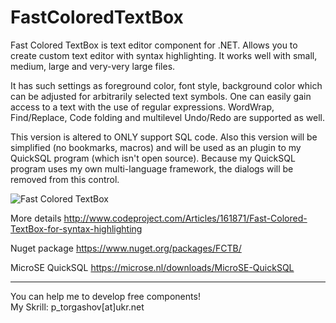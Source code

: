 FastColoredTextBox
==================

Fast Colored TextBox is text editor component for .NET.
Allows you to create custom text editor with syntax highlighting.
It works well with small, medium, large and very-very large files.

It has such settings as foreground color, font style, background color which can be adjusted for arbitrarily selected text symbols. One can easily gain access to a text with the use of regular expressions. WordWrap, Find/Replace, Code folding and multilevel Undo/Redo are supported as well. 

This version is altered to ONLY support SQL code. Also this version will be simplified (no bookmarks, macros) and will be used as an plugin to my QuickSQL program (which isn't open source).
Because my QuickSQL program uses my own multi-language framework, the dialogs will be removed from this control.

![Fast Colored TextBox](http://www.codeproject.com/KB/edit/FastColoredTextBox_/fastcoloredtextbox2.png)

More details http://www.codeproject.com/Articles/161871/Fast-Colored-TextBox-for-syntax-highlighting

Nuget package https://www.nuget.org/packages/FCTB/

MicroSE QuickSQL https://microse.nl/downloads/MicroSE-QuickSQL

----------------
You can help me to develop free components! <br/>
My Skrill: p_torgashov[at]ukr.net
